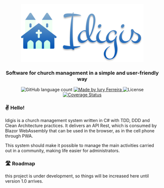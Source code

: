<p align="center">
  <img alt="Idigis" title="Idigis" src=".github/assets/logo.png" width="400px" />
</p>
<h3 align="center">
   Software for church management in a simple and user-friendly way
</h3>

<p align="center">
  <img alt="GitHub language count" src="https://img.shields.io/badge/language-C%23-blue">

  <a href="">
    <img alt="Made by Iury Ferreira" src="https://img.shields.io/badge/made%20by-Iury%20Ferreira-blue">
  </a>

  <img alt="License" src="https://img.shields.io/badge/license-MIT-blue">

<a href='https://coveralls.io/github/iuryferreira/idigis?branch=main'>
  <img src='https://coveralls.io/repos/github/iuryferreira/idigis/badge.svg?branch=main' alt='Coverage Status' />
</a>

</p>

### ✌ Hello!

Idigis is a church management system written in C# with TDD, DDD and Clean Architecture practices. It delivers an API Rest, which is consumed by Blazor WebAssembly that can be used in the browser, as in the cell phone through PWA. 

This system should make it possible to manage the main activities carried out in a community, making life easier for administrators.

### 🛣 Roadmap

this project is under development, so things will be increased here until version 1.0 arrives. 
